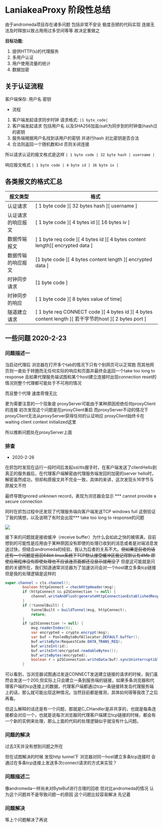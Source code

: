 # LaniakeaProxy 阶段性总结

由于andromeda项目存在诸多问题 包括非常不安全 极度丑陋的代码实现 连接无法及时释放以致占用用过多空间等等 故决定重做之

**目标功能**:

1. 提供HTTP(s)的代理服务
2. 多用户认证
3. 用户使用流量的统计
4. 数据加密

## 关于认证流程

客户端保存: 用户名 密钥

* 流程

1. 客户端发起请求同步时钟 请求格式: ` |1 byte_code| `
2. 客户端发起请求 包括用户名 以及SHA256加盐(salt为同步到的时钟值)hash过的密钥
3. 服务端根据用户名找到该用户的密钥 并进行hash 对比密钥是否合法
4. 合法则返回一个随机数和id 否则关闭连接

所以请求认证的报文格式是这样 ` | 1 byte code | 32 byte hash | username | `

响应报文格式 `| 1 byte code | 4 byte id | 16 byte iv |`

## 各类报文的格式汇总

| 报文类型  | 格式  |
|---|---|
| 认证请求  | [ 1 byte code ][ 32 bytes hash ][ username ]  |
|认证请求的响应报文 |[ 1 byte code ][ 4 bytes id ][ 16 bytes iv ]|
| 数据传输报文 |[ 1 byte req code ][ 4 bytes id ][ 4 bytes content length][ encrypted data ]|
|数据传输的响应报文 | [1 byte code ][ 4 bytes content length ][ encrypted data ]|
|时钟同步请求 |[1 byte code ]|
| 时钟同步的响应 |[ 1 byte code ][ 8 bytes value of time]|
| 隧道建立请求 |[ 1 byte req CONNECT code ][ 4 bytes id ][ 4 bytes content length ][ 若干字节的host ][ 2 bytes port ]|

## 一些问题 2020-2-23

### 问题描述一

当启动代理后 浏览器在打开多个tab的情况下只有个别网页可以正常跑 而其他网页则一直处于转圈而无任何实际的响应和页面并最终会返回一个take too long to response 且如果代理服务端试图和某个host建立连接时出现connection reset的情况则整个代理都可能处于不可用的情况

而且整个代理 速度奇慢无比

更为需要注意的一个现象是 proxyServer可能由于某种原因拒绝任何proxyClient的连接 初次发现这个问题是在proxyClient重启 而proxyServer不动的情况下 proxyClient无法从proxyServer获得任何的认证响应 proxyClient始终卡在waiting client context initialized这里

所以推断问题处在proxyServer上面

### 排查

* 2020-2-26 

在抓包时发现在运行一段时间后发起ssl/tls握手时，在客户端发送了clientHello到真正的服务器后，在代理客户端解密由代理服务端发回的加密的server hello时，解密虽然成功，但却和原报文并不完全一致，具体的来讲，这次发现头16字节与原报文不符

最终导致Ignored unknown record，表现为浏览器会显示 *** cannot provide a secure connection

同时在抓包过程中还发现了代理服务端向客户端发送TCP windows full 这倒验证了我的猜想，以及说明了有时会出现*** take too long to response的问题

![](./Screenshot_2020-02-26_23-08-18.png)

接下来的问题就是接收缓冲（receive buffer）为什么会如此之快的被填满，目前想到的可能性是应用由于某种原因没有即使的处理已收到的消息或者是对端消息发送过快，但结合andromeda的经验，我认为后者的关系不大。~~但如果是前者的话还有一个问题是目前64bit linux系统下TCP默认接受缓冲区我记得默认有4Mb 即使应用程序没有即使处理也不应该连页面都还没显示就用没了~~ 但是这可能就是问题的关键所在，我们知道通常浏览器为了加速访问会对一个host建立多条tcp链接 但是我的处理逻辑是这样的

```java
super.channel = ctx.channel();
        boolean httpConnect = checkHttpHeader(msg);
        if (httpConnect && p2SConnection != null) {
            channel.writeAndFlush(generateHttpConnectionEstablishedResponse());
        }
        if (!tunnelBuilt) {
            tunnelBuilt = buildTunnel(msg, httpConnect);
            return;
        }
        if (p2SConnection != null) {
            msg.readerIndex(0);
            var encrypted = crypto.encrypt(msg);
            var buf = PooledByteBufAllocator.DEFAULT.buffer();
            buf.writeByte(RequestCode.DATA_TRANS_REQ);
            buf.writeInt(id);
            buf.writeInt(encrypted.readableBytes());
            buf.writeBytes(encrypted);
            boolean r = p2SConnection.writeData(buf).syncUninterruptibly().isSuccess();
        }
```

可以看到，当浏览器试图通过发送CONNECT发送建立链接的请求的时候，我们虽然会发送一个200,但实际上只会建立一条到服务端的链接，如果多条浏览器和代理客户端的tcp连接上的数据，代理客户端都通过tcp一条链接转发岛代理服务端上的话，那么就可能出现这种情况。当然目前都是推测，具体如何得等我改了之后再看。

但这么解释的话还是有一个问题，那就是C_CHandler是非共享的，也就是每条连接都会对应一个，也就是说每次浏览器同代理客户端建立tcp链接的时候，都会有一个新的实例来处理，那么上面的代码的处理逻辑似乎就没有什么问题。

### 问题的解决

过去3天并没有想到问题之所在

但在试图解决的时候 发现http tunnel下 浏览器对同一host建立多条tcp连接时 会通过在多条tcp连接上发送多次connect请求的方式来实现？

### 问题描述二

像andromeda一样尚未对ByteBuf进行合理的回收 但对比andromeda的情况 认为这个问题并不是导致问题一的原因 这个问题比较容易解决 先记着

### 问题解决

等上个问题解决了再说
